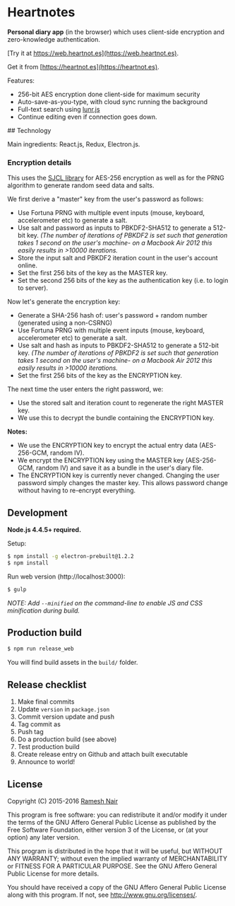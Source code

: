 # Heartnotes

**Personal diary app** (in the browser) which uses client-side 
encryption and zero-knowledge authentication.

[Try it at https://web.heartnot.es](https://web.heartnot.es).

Get it from [https://heartnot.es](https://heartnot.es).

Features:

* 256-bit AES encryption done client-side for maximum security
* Auto-save-as-you-type, with cloud sync running the background
* Full-text search using [lunr.js](http://lunrjs.com/)
* Continue editing even if connection goes down.

## Technology

Main ingredients: React.js, Redux, Electron.js.

### Encryption details

This uses the [SJCL library](https://crypto.stanford.edu/sjcl/) for AES-256 
encryption as well as for the PRNG algorithm to generate random seed data and 
salts.

We first derive a "master" key from the user's password as follows:

* Use Fortuna PRNG with multiple event inputs (mouse, keyboard, accelerometer etc) to generate a salt.
* Use salt and password as inputs to PBKDF2-SHA512 to generate a 512-bit key. _(The number of iterations of PBKDF2 is set such that generation takes 1 second on the user's machine- on a Macbook Air 2012 this easily results in >10000 iterations._
* Store the input salt and PBKDF2 iteration count in the user's account online.
* Set the first 256 bits of the key as the MASTER key.
* Set the second 256 bits of the key as the authentication key (i.e. to login to server).

Now let's generate the encryption key:

* Generate a SHA-256 hash of: user's password + random number (generated using a non-CSRNG)
* Use Fortuna PRNG with multiple event inputs (mouse, keyboard, accelerometer etc) to generate a salt.
* Use salt and hash as inputs to PBKDF2-SHA512 to generate a 512-bit key. _(The number of iterations of PBKDF2 is set such that generation takes 1 second on the user's machine- on a Macbook Air 2012 this easily results in >10000 iterations._
* Set the first 256 bits of the key as the ENCRYPTION key.

The next time the user enters the right password, we:

* Use the stored salt and iteration count to regenerate the right MASTER key. 
* We use this to decrypt the bundle containing the ENCRYPTION key.

**Notes:**

* We use the ENCRYPTION key to encrypt the actual entry data (AES-256-GCM, random IV).  
* We encrypt the ENCRYPTION key using the MASTER key (AES-256-GCM, random IV) and save it as a bundle in the user's diary file.
* The ENCRYPTION key is currently never changed. Changing the user password simply changes the master key. This allows password change without having to re-encrypt everything.


## Development

**Node.js 4.4.5+ required.**

Setup:

```bash
$ npm install -g electron-prebuilt@1.2.2
$ npm install
```

Run web version (http://localhost:3000):

```bash
$ gulp
```

_NOTE: Add `--minified` on the command-line to enable JS and CSS minification during build._


## Production build

```bash
$ npm run release_web
```

You will find build assets in the `build/` folder.


## Release checklist

1. Make final commits
2. Update `version` in `package.json`
3. Commit version update and push
4. Tag commit as <version>
5. Push tag
6. Do a production build (see above)
7. Test production build
8. Create release entry on Github and attach built executable
9. Announce to world!



## License

Copyright (C) 2015-2016 [Ramesh Nair](https://hiddentao.com)

This program is free software: you can redistribute it and/or modify
it under the terms of the GNU Affero General Public License as
published by the Free Software Foundation, either version 3 of the
License, or (at your option) any later version.

This program is distributed in the hope that it will be useful,
but WITHOUT ANY WARRANTY; without even the implied warranty of
MERCHANTABILITY or FITNESS FOR A PARTICULAR PURPOSE.  See the
GNU Affero General Public License for more details.

You should have received a copy of the GNU Affero General Public License
along with this program.  If not, see <http://www.gnu.org/licenses/>.


